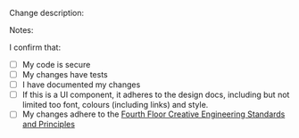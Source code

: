 Change description:

Notes:

I confirm that:
- [ ] My code is secure
- [ ] My changes have tests
- [ ] I have documented my changes
- [ ] If this is a UI component, it adheres to the design docs, including but not limited too font, colours (including links) and style. 
- [ ] My changes adhere to the [Fourth Floor Creative Engineering Standards and Principles](https://github.com/Fourth-Floor-Creative/engineering-standards#readme)
